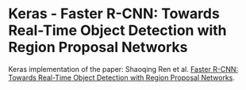 # Keras - Faster R-CNN: Towards Real-Time Object Detection with Region Proposal Networks

Keras implementation of the paper: Shaoqing Ren et al. [Faster R-CNN: Towards Real-Time Object Detection with Region Proposal Networks](https://arxiv.org/abs/1506.01497).



